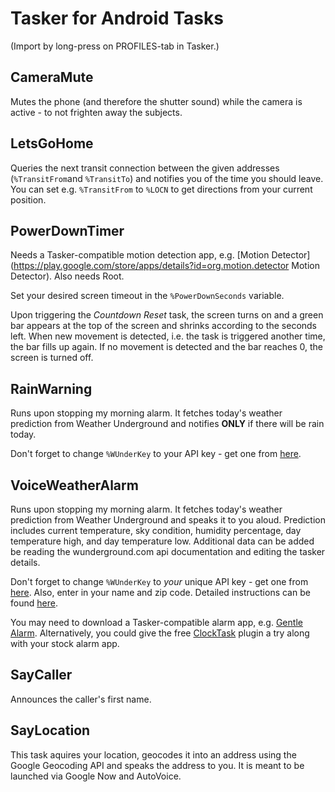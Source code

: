 Tasker for Android Tasks
========================

(Import by long-press on PROFILES-tab in Tasker.)


CameraMute
----------
Mutes the phone (and therefore the shutter sound) while the camera is active - to not frighten away the subjects.


LetsGoHome
----------
Queries the next transit connection between the given addresses (`%TransitFrom`and `%TransitTo`) and notifies you of the time you should leave. You can set e.g. `%TransitFrom` to `%LOCN` to get directions from your current position.


PowerDownTimer
--------------
Needs a Tasker-compatible motion detection app, e.g. [Motion Detector](https://play.google.com/store/apps/details?id=org.motion.detector Motion Detector). Also needs Root.

Set your desired screen timeout in the `%PowerDownSeconds` variable.

Upon triggering the *Countdown Reset* task, the screen turns on and a green bar appears at the top of the screen and shrinks according to the seconds left. When new movement is detected, i.e. the task is triggered another time, the bar fills up again. If no movement is detected and the bar reaches 0, the screen is turned off.


RainWarning
-----------
Runs upon stopping my morning alarm. It fetches today's weather prediction from Weather Underground
and notifies **ONLY** if there will be rain today.

Don't forget to change `%WUnderKey` to your API key - get one from [here](http://www.wunderground.com/weather/api).

VoiceWeatherAlarm
-----------------
Runs upon stopping my morning alarm. It fetches today's weather prediction from Weather Underground
and speaks it to you aloud. Prediction includes current temperature, sky condition, humidity percentage, day temperature high, and day temperature low. Additional data can be added be reading the wunderground.com api documentation and editing the tasker details.

Don't forget to change `%WUnderKey` to *your* unique API key - get one from [here](http://www.wunderground.com/weather/api). Also, enter in your name and zip code. Detailed instructions can be found 
[here](https://github.com/NA-Dev/VoiceWeatherAlarm-Tasker).

You may need to download a Tasker-compatible alarm app, e.g. [Gentle Alarm](https://play.google.com/store/apps/details?id=com.mobitobi.android.gentlealarm&hl=en). Alternatively, you could give the free [ClockTask](https://play.google.com/store/apps/details?id=com.balda.clocktask&hl=en) plugin a try along with your stock alarm app.


SayCaller
---------
Announces the caller's first name.


SayLocation
-----------
This task aquires your location, geocodes it into an address using the Google Geocoding API and speaks the address to you. It is meant to be launched via Google Now and AutoVoice.

